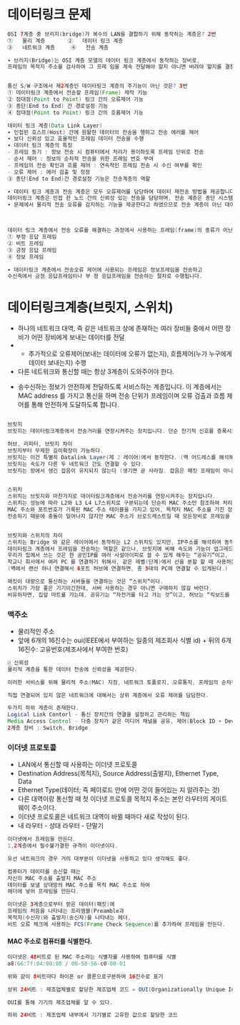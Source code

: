 # 데이터링크 문제
```java
OSI 7계층 중 브리지(bridge)가 복수의 LAN을 결합하기 위해 동작하는 계층은? 2번
①	물리 계층	 	②	데이터 링크 계층
③	네트워크 계층		④	전송 계층

∙ 브리지(Bridge)는 OSI 계층 모델의 데이터 링크 계층에서 동작하는 장비로, 
프레임의 목적지 주소를 검사하여 그 프레 임을 계속 전달해야 할지 아니면 버려야 할지를 결정합니다.


통신 S/W 구조에서 제2계층인 데이터링크 계층의 주기능이 아닌 것은? 3번
① 데이터링크 계층에서 전송할 프레임(Frame) 제작 기능
② 점대점(Point to Point) 링크 간의 오류제어 기능
③ 종단(End to End) 간 경로설정 기능
④ 점대점(Point to Point) 링크 간의 흐름제어 기능

데이터 링크 계층(Data Link Layer)
∙ 인접된 호스트(Host) 간에 원활한 데이터의 전송을 행하고 전송 에러를 제어
∙ 보다 신뢰성 있고 효율적인 프레임 데이터 전송을 수행
∙ 데이터 링크 계층의 특징
- 프레임 동기 : 정보 전송 시 컴퓨터에서 처리가 용이하도록 프레임 단위로 전송
- 순서 제어 : 정보의 순차적 전송을 위한 프레임 번호 부여
- 프레임의 전송 확인과 흐름 제어 : 연속적인 프레임 전송 시 수신 여부를 확인
- 오류 제어 : 에러 검출 및 정정
③ 종단(End to End)간 경로설정 기능은 전송계층의 역할

∙ 데이터 링크 계층과 전송 계층은 모두 오류제어를 담당하여 데이터 재전송 방법을 제공합니다. 
데이터링크 계층은 인접 한 노드 간의 신뢰성 있는 전송을 담당하며, 전송 계층은 종단 시스템간의 신뢰성 있는 전송을 담당합니다.
∙ 문제에서 물리적 전송 오류를 감지하는 기능을 제공한다고 하였으므로 전송 계층이 아닌 데이터 링크 계층이 정답이 됩 니다.



데이터 링크 계층에서 전송 오류를 해결하는 과정에서 사용하는 프레임(frame)의 종류가 아닌 것은? 2번
① 부정 응답 프레임
② 비트 프레임
③ 긍정 응답 프레임
④ 정보 프레임

∙ 데이터링크 계층에서 전송오류 제어에 사용되는 프레임은 정보프레임을 전송하고 
수신측에서 긍정 응답프레임이나 부 정 응답프레임을 전송하는 절차로 수행됩니다.
```

# 데이터링크계층(브릿지, 스위치)
* 하나의 네트워크 대역, 즉 같은 네트워크 상에 존재하는 여러 장비들 중에서 어떤 장비가 어떤 장비에게 보내는 데이터를 전달 
 * + 추가적으로 오류제어(보내는 데이터에 오류가 없는지), 흐름제어(누가 누구에게 데이터 보내는지) 수행
* 다른 네트워크와 통신할 때는 항상 3계층이 도와주어야 한다.
- 송수신하는 정보가 안전하게 전달하도록 서비스하는 계층입니다. 
  이 계층에서는 MAC address 를 가지고 통신을 하며 전송 단위가 프레임이며 오류 검출과 흐름 제어를 통해 안전하게 도달하도록 합니다.

```java

브릿지
브릿지는 데이터링크계층에서 전송거리를 연장시켜주는 장치입니다. 단순 전기적 신호를 증폭시키는 것이 아닌 프레임을 다시 만들어 전송합니다.

허브, 리피터, 브릿지 차이
브릿지부터 무제한 길이확장이 가능하다.
브릿지는 이건 특별히 Datalink Layer(제 2 레이어)에서 동작한다. (맥 어드레스를 해석해서 처리하기 때문임.)
브릿지는 속도가 다른 두 네트워크 간도 연결할 수 있다.
브릿지는 망에서 생긴 잡음이 유지되지 않는다 (생기면 곧 사라짐. 잡음은 패킷 프레임이 아니기 때문에 브릿지에서 제거해 버린다.)


스위치
스위치는 브릿지와 마찬가지로 데이터링크계층에서 전송거리를 연장시켜주는 장치입니다. 
스위치는 성능에 따라 L2와 L3 L4 L7스위치로 구분되는데 단순히 MAC 주소만 참조하여 처리하는 장치를 L2 스위치라고 합니다
MAC 주소와 포트번호가 기록된 MAC 주소 테이블을 가지고 있어, 목적지 MAC 주소를 가진 장비가 연결된 포트로만 프레임을 
전송하기 때문에 충돌이 일어나지 않지만 MAC 주소가 브로드캐스트일 때 모든장비로 프레임을 전송하기에 성능저하가 일어납니다.


브릿지와 스위치의 차이
스위치는 Bridge 와 같은 레이어에서 동작하는 L2 스위치도 있지만, IP주소를 해석하여 동작하는 L3 스위치, 패킷정보를 해석하여 동작하는 L4 스위치도 있다.
데이터링크 계층에서 프레임을 전송하는 역할은 같으나, 브릿지에 비해 속도와 기능이 업그레드 된 것이 스위치입니다. 따라서 대부분 스위치를 사용하고 있습니다.
우리가 집에서 쓰는 것은 한 공인IP를 여러 사설아이피로 쓸 수 있게 해주는 “공유기“이고,
학교나 회사에서 여러 PC 를 연결하기 위해서, 같은 레벨(단계)에서 선을 분할 할 때 사용하는 것은 “허브” 이고, 
(벽에서 랜선 하나 연결해서 6포트 허브에 연결하면, 총 5대의 PC에 연결할 수 있게된다.)

패킷이 대량으로 통신하는 서버들을 연결하는 것은 “스위치“이다.
스위치가 가장 좋은 기기이긴한데, 서버 사용하는 경우 아니면 구매하지 않길 바란다.
비유하자면, 집앞 마트를 가는데, 공유기는 “자전거를 타고 가는 것”이고, 허브는 “킥보드를 타고 가는 것”이고, 스위치는 “람보르기니를 타고 가는 것”이다.
```

### 맥주소
* 물리적인 주소
* 앞에 6개의 16진수는 oui(IEEE에서 부여하는 일종의 제조회사 식별 id) + 뒤의 6개 16진수: 고유번호(제조사에서 부여한 번호)

```java
@ 신뢰성
물리적 계층을 통한 데이터 전송에 신뢰성을 제공한다.

이러한 서비스를 위해 물리적 주소(MAC) 지정, 네트워크 토폴로지, 오류통지, 프레임의 순차적 전송, 흐름제어 등의 기능을 가진다.

직접 연결되어 있지 않은 네트워크에 대해서는 상위 계층에서 오류 제어를 담담한다.

두가지 하위 게층이 존재한다.
Logical Link Contorl - 통신 장치간의 연결을 설정하고 관리하는 책임
Media Access Control - 다중 장치가 같은 미디어 채널을 공유, 제어(Block ID + Device ID)
2계층 장비 : Switch, Bridge
```

### 이더넷 프로토콜
* LAN에서 통신할 때 사용하는 이더넷 프로토콜
* Destination Address(목적지), Source Address(출발지), Ethernet Type, Data
 * Ethernet Type(데이터; 즉 페이로드 안에 어떤 것이 들어있는 지 알려주는 것)
* 다른 대역이랑 통신할 때 첫 이더넷 프로토콜 목적지 주소는 본인 라우터의 게이트웨이 주소이다.
 * 이더넷 프로토콜은 네트워크 대역이 바뀔 때마다 새로 작성이 된다.
  * 내 라우터 - 상대 라우터 - 단말기
```java
이더넷에서 프레임을 만든다.
1,2계층에서 필수불가결한 규격이 이더넷이다.

유선 네트워크의 경우 거의 대부분이 이더넷을 사용하고 있다 생각해도 좋다.

컴퓨터가 데이터를 송신할 때는
자신의 MAC 주소를 출발지 MAC 주소
데이터를 보낼 상대방의 MAC 주소를 목적 MAC 주소로 하여
헤더에 넣어 프레임을 만든다.

이더넷은 3계층으로부터 받은 데이터(패킷)에
프레임의 처음을 나타내는 프리앰블(Preamble과
목적지(수신자)와 출발지(송신자)를 나타내는 헤더,
비트 오류 체크에 사용하는 FCS(Frame Check Sequence)를 추가하여 프레임을 만든다.
```

#### MAC 주소로 컴퓨터를 식별한다.
```java
이더넷은 48비트로 된 MAC 주소라는 식별자를 사용하여 컴퓨터를 식별
a8:66:7f:04:00:80 / 00-50-56-c0-00-01

위와 같이 8비트마다 하이픈 or 콜론으로구분하여 16진수로 표기

상위 24비트 : 제조업체별로 할당한 제조업체 코드 = OUI(Organizationally Unique Identifier)

OUI를 통해 기기의 제조업체를 알 수 있다.

하위 24비트 : 제조업체 내부에서 기기별로 고유한 값으로 할당한 코드
```
